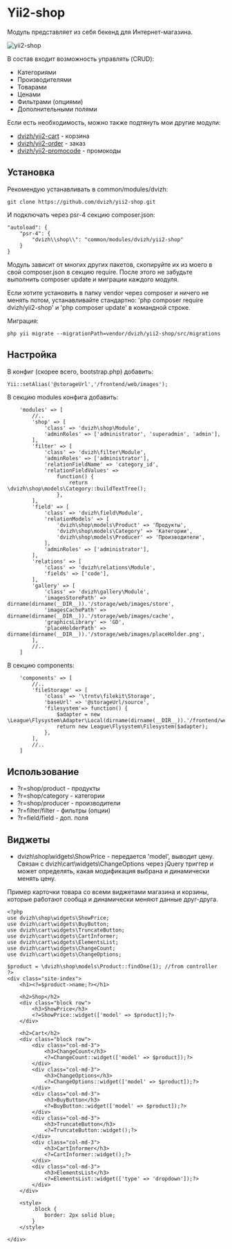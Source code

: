 Yii2-shop
==========
Модуль представляет из себя бекенд для Интернет-магазина.

![yii2-shop](https://cloud.githubusercontent.com/assets/8104605/15448447/751a647a-1f7b-11e6-87e7-c7354306f10e.png)

В состав входит возможность управлять (CRUD):

* Категориями
* Производителями
* Товарами
* Ценами
* Фильтрами (опциями)
* Дополнительными полями

Если есть необходимость, можно также подтянуть мои другие модули:

* [dvizh/yii2-cart](https://github.com/dvizh/yii2-cart) - корзина
* [dvizh/yii2-order](https://github.com/dvizh/yii2-order) - заказ
* [dvizh/yii2-promocode](https://github.com/dvizh/yii2-promocode) - промокоды

Установка
---------------------------------

Рекомендую устанавливать в common/modules/dvizh:

```
git clone https://github.com/dvizh/yii2-shop.git
```

И подключать через psr-4 секцию composer.json:

```
"autoload": {
    "psr-4": {
        "dvizh\\shop\\": "common/modules/dvizh/yii2-shop"
    }
}
```

Модуль зависит от многих других пакетов, скопируйте их из моего в свой composer.json в секцию require. После этого не забудьте выполнить composer update и миграции каждого модуля.

Если хотите установить в папку vendor через composer и ничего не менять потом, устанавливайте стандартно: 'php composer require dvizh/yii2-shop' и 'php composer update' в командной строке.

Миграция:

```
php yii migrate --migrationPath=vendor/dvizh/yii2-shop/src/migrations
```

Настройка
---------------------------------

В конфиг (скорее всего, bootstrap.php) добавить:

```
Yii::setAlias('@storageUrl','/frontend/web/images');
```

В секцию modules конфига добавить:

```
    'modules' => [
        //..
        'shop' => [
            'class' => 'dvizh\shop\Module',
            'adminRoles' => ['administrator', 'superadmin', 'admin'],
        ],
        'filter' => [
            'class' => 'dvizh\filter\Module',
            'adminRoles' => ['administrator'],
            'relationFieldName' => 'category_id',
            'relationFieldValues' =>
                function() {
                    return \dvizh\shop\models\Category::buildTextTree();
                },
        ],
        'field' => [
            'class' => 'dvizh\field\Module',
            'relationModels' => [
                'dvizh\shop\models\Product' => 'Продукты',
                'dvizh\shop\models\Category' => 'Категории',
                'dvizh\shop\models\Producer' => 'Производители',
            ],
            'adminRoles' => ['administrator'],
        ],
        'relations' => [
            'class' => 'dvizh\relations\Module',
            'fields' => ['code'],
        ],
        'gallery' => [
            'class' => 'dvizh\gallery\Module',
            'imagesStorePath' => dirname(dirname(__DIR__)).'/storage/web/images/store',
            'imagesCachePath' => dirname(dirname(__DIR__)).'/storage/web/images/cache',
            'graphicsLibrary' => 'GD',
            'placeHolderPath' => dirname(dirname(__DIR__)).'/storage/web/images/placeHolder.png',
        ],
        //..
    ]
```

В секцию components:

```
    'components' => [
        //..
        'fileStorage' => [
            'class' => '\trntv\filekit\Storage',
            'baseUrl' => '@storageUrl/source',
            'filesystem'=> function() {
                $adapter = new \League\Flysystem\Adapter\Local(dirname(dirname(__DIR__)).'/frontend/web/images/source');
                return new League\Flysystem\Filesystem($adapter);
            },
        ],
        //..
    ]
```

Использование
---------------------------------

* ?r=shop/product - продукты
* ?r=shop/category - категории
* ?r=shop/producer - производители
* ?r=filter/filter - фильтры (опции)
* ?r=field/field - доп. поля

Виджеты
---------------------------------

* dvizh\shop\widgets\ShowPrice - передается 'model', выводит цену. Связан с dvizh\cart\widgets\ChangeOptions через jQuery триггер и может определять, какая модификация выбрана и динамически менять цену.

Пример карточки товара со всеми виджетами магазина и корзины, которые работают сообща и динамически меняют данные друг-друга.


```
<?php
use dvizh\shop\widgets\ShowPrice;
use dvizh\cart\widgets\BuyButton;
use dvizh\cart\widgets\TruncateButton;
use dvizh\cart\widgets\CartInformer;
use dvizh\cart\widgets\ElementsList;
use dvizh\cart\widgets\ChangeCount;
use dvizh\cart\widgets\ChangeOptions;

$product = \dvizh\shop\models\Product::findOne(1); //from controller
?>
<div class="site-index">
    <h1><?=$product->name;?></h1>
    
    <h2>Shop</h2>
    <div class="block row">
        <h3>ShowPrice</h3>
        <?=ShowPrice::widget(['model' => $product]);?>
    </div>
    
    <h2>Cart</h2>
    <div class="block row">
        <div class="col-md-3">
            <h3>ChangeCount</h3>
            <?=ChangeCount::widget(['model' => $product]);?>
        </div>
        <div class="col-md-3">
            <h3>ChangeOptions</h3>
            <?=ChangeOptions::widget(['model' => $product]);?>
        </div>
        <div class="col-md-3">
            <h3>BuyButton</h3>
            <?=BuyButton::widget(['model' => $product]);?>
        </div>
        <div class="col-md-3">
            <h3>TruncateButton</h3>
            <?=TruncateButton::widget();?>
        </div>
        <div class="col-md-3">
            <h3>CartInformer</h3>
            <?=CartInformer::widget();?>
        </div>
        <div class="col-md-3">
            <h3>ElementsList</h3>
            <?=ElementsList::widget(['type' => 'dropdown']);?>
        </div>
    </div>
    
    <style>
        .block {
            border: 2px solid blue;
        }
    </style>
    
</div>

```